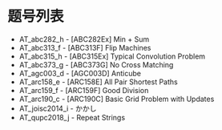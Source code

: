 # 题号列表

- AT_abc282_h - [ABC282Ex] Min + Sum
- AT_abc313_f - [ABC313F] Flip Machines
- AT_abc315_h - [ABC315Ex] Typical Convolution Problem
- AT_abc373_g - [ABC373G] No Cross Matching
- AT_agc003_d - [AGC003D] Anticube
- AT_arc158_e - [ARC158E] All Pair Shortest Paths
- AT_arc159_f - [ARC159F] Good Division
- AT_arc190_c - [ARC190C] Basic Grid Problem with Updates
- AT_joisc2014_i - かかし
- AT_qupc2018_j - Repeat Strings
